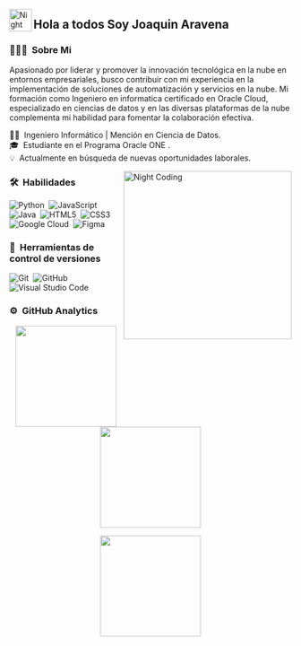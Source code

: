 
<img alt="Night Coding" src="./assets/Hand%20Wave.gif" width='40' align="left"/><h2 align="left">Hola a todos Soy Joaquin Aravena</h2>

<!-- ## 👋 &nbsp;Hola a todos Soy Joaquin Aravena -->

### 👨🏻‍💻 &nbsp;Sobre Mi

Apasionado por liderar y promover la innovación tecnológica en la nube en entornos empresariales, busco contribuir 
con mi experiencia en la implementación de soluciones de automatización y servicios en la nube. Mi formación como 
Ingeniero en informatica certificado en Oracle Cloud, especializado en ciencias de datos y en las diversas plataformas 
de la nube complementa mi habilidad para fomentar la colaboración efectiva.

👨‍💻 &nbsp;Ingeniero Informático | Mención en Ciencia de Datos.\
🎓 &nbsp;Estudiante en el Programa Oracle ONE .\
💡 &nbsp;Actualmente en búsqueda de nuevas oportunidades laborales.


<img alt="Night Coding" src="https://media.giphy.com/media/JqmupuTVZYaQX5s094/giphy.gif?cid=ecf05e471o5mvnkzmoxcoktmpf3v3dvb6js20eum3m512smn&ep=v1_gifs_search&rid=giphy.gif&ct=g" align="right" width="300" />

### 🛠 &nbsp;Habilidades 

![Python](https://img.shields.io/badge/python-3670A0?style=for-the-badge&logo=python&logoColor=ffdd54)&nbsp;
![JavaScript](https://img.shields.io/badge/javascript-%23323330.svg?style=for-the-badge&logo=javascript&logoColor=%23F7DF1E)&nbsp;
![Java](https://img.shields.io/badge/java-%23ED8B00.svg?style=for-the-badge&logo=java&logoColor=white)&nbsp;
![HTML5](https://img.shields.io/badge/html5-%23E34F26.svg?style=for-the-badge&logo=html5&logoColor=white)&nbsp;
![CSS3](https://img.shields.io/badge/css3-%231572B6.svg?style=for-the-badge&logo=css3&logoColor=white)&nbsp;
![Google Cloud](https://img.shields.io/badge/GoogleCloud-%234285F4.svg?style=for-the-badge&logo=google-cloud&logoColor=white)&nbsp;
![Figma](https://img.shields.io/badge/figma-%23F24E1E.svg?style=for-the-badge&logo=figma&logoColor=white)&nbsp;

### 🧰 &nbsp;Herramientas de control de versiones

![Git](https://img.shields.io/badge/git-%23F05033.svg?style=for-the-badge&logo=git&logoColor=white)&nbsp;
![GitHub](https://img.shields.io/badge/github-%23121011.svg?style=for-the-badge&logo=github&logoColor=white)&nbsp;
![Visual Studio Code](https://img.shields.io/badge/Visual%20Studio%20Code-0078d7.svg?style=for-the-badge&logo=visual-studio-code&logoColor=white)&nbsp;

### ⚙️ &nbsp;GitHub Analytics

<p align="center">
  <a href="https://github.com/JOAAARP">
    <img height="180em" src="https://github-readme-stats-eight-theta.vercel.app/api?username=JOAAARP&show_icons=true&theme=algolia&include_all_commits=true&count_private=true"/>
  </a>
  <a href="https://github.com/JOAAARP">
    <img height="180em" src="https://github-readme-stats-eight-theta.vercel.app/api/top-langs/?username=JOAAARP&layout=compact&langs_count=8&theme=algolia"/>
  </a>
</p>

<p align="center">
  <img height="180em" src="https://github-readme-streak-stats.herokuapp.com/?user=JOAAARP&theme=dark&hide_border=true"/>
</p>




